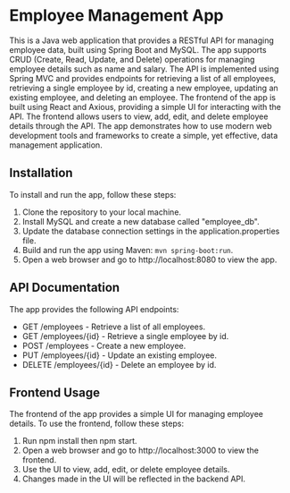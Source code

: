 # Employee Management App

This is a Java web application that provides a RESTful API for managing employee data, built using Spring Boot and MySQL. The app supports CRUD (Create, Read, Update, and Delete) operations for managing employee details such as name and salary. The API is implemented using Spring MVC and provides endpoints for retrieving a list of all employees, retrieving a single employee by id, creating a new employee, updating an existing employee, and deleting an employee. The frontend of the app is built using React and Axious, providing a simple UI for interacting with the API. The frontend allows users to view, add, edit, and delete employee details through the API. The app demonstrates how to use modern web development tools and frameworks to create a simple, yet effective, data management application.

## Installation

To install and run the app, follow these steps:

1. Clone the repository to your local machine.
2. Install MySQL and create a new database called "employee_db".
3. Update the database connection settings in the application.properties file.
4. Build and run the app using Maven: `mvn spring-boot:run`.
5. Open a web browser and go to http://localhost:8080 to view the app.

## API Documentation

The app provides the following API endpoints:

* GET /employees - Retrieve a list of all employees.
* GET /employees/{id} - Retrieve a single employee by id.
* POST /employees - Create a new employee.
* PUT /employees/{id} - Update an existing employee.
* DELETE /employees/{id} - Delete an employee by id.

## Frontend Usage

The frontend of the app provides a simple UI for managing employee details. To use the frontend, follow these steps:

1. Run npm install then npm start.
2. Open a web browser and go to http://localhost:3000 to view the frontend.
3. Use the UI to view, add, edit, or delete employee details.
4. Changes made in the UI will be reflected in the backend API.

